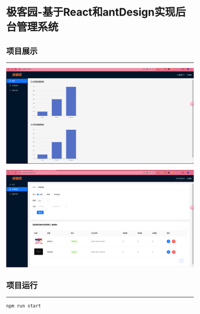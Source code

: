 # **极客园**-**基于React和antDesign实现后台管理系统**



## 项目展示

***

![alt text](remedImg/image-20241007202708389.png)


![alt text](remedImg/image-20241007202729476.png)




## 项目运行

***



```
npm run start
```



